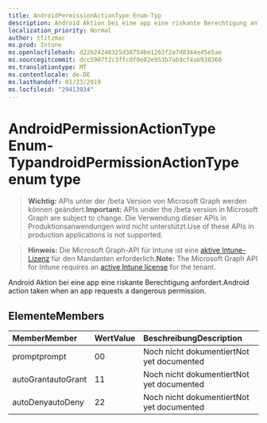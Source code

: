 ```yaml
---
title: AndroidPermissionActionType Enum-Typ
description: Android Aktion bei eine app eine riskante Berechtigung anfordert.
localization_priority: Normal
author: tfitzmac
ms.prod: Intune
ms.openlocfilehash: d22b24248325d38754be1263f2a7d8344e45e5ae
ms.sourcegitcommit: dcc5907f2c3ffc0f0e82e953b7ab9cf4ab938360
ms.translationtype: MT
ms.contentlocale: de-DE
ms.lasthandoff: 01/23/2019
ms.locfileid: "29413934"
---
```

# <a name="androidpermissionactiontype-enum-type"></a><span data-ttu-id="e18cc-103">AndroidPermissionActionType Enum-Typ</span><span class="sxs-lookup"><span data-stu-id="e18cc-103">androidPermissionActionType enum type</span></span>

> <span data-ttu-id="e18cc-104">**Wichtig:** APIs unter der /beta Version von Microsoft Graph werden können geändert.</span><span class="sxs-lookup"><span data-stu-id="e18cc-104">**Important:** APIs under the /beta version in Microsoft Graph are subject to change.</span></span> <span data-ttu-id="e18cc-105">Die Verwendung dieser APIs in Produktionsanwendungen wird nicht unterstützt.</span><span class="sxs-lookup"><span data-stu-id="e18cc-105">Use of these APIs in production applications is not supported.</span></span>

> <span data-ttu-id="e18cc-106">**Hinweis:** Die Microsoft Graph-API für Intune ist eine [aktive Intune-Lizenz](https://go.microsoft.com/fwlink/?linkid=839381) für den Mandanten erforderlich.</span><span class="sxs-lookup"><span data-stu-id="e18cc-106">**Note:** The Microsoft Graph API for Intune requires an [active Intune license](https://go.microsoft.com/fwlink/?linkid=839381) for the tenant.</span></span>

<span data-ttu-id="e18cc-107">Android Aktion bei eine app eine riskante Berechtigung anfordert.</span><span class="sxs-lookup"><span data-stu-id="e18cc-107">Android action taken when an app requests a dangerous permission.</span></span>

## <a name="members"></a><span data-ttu-id="e18cc-108">Elemente</span><span class="sxs-lookup"><span data-stu-id="e18cc-108">Members</span></span>
|<span data-ttu-id="e18cc-109">Member</span><span class="sxs-lookup"><span data-stu-id="e18cc-109">Member</span></span>|<span data-ttu-id="e18cc-110">Wert</span><span class="sxs-lookup"><span data-stu-id="e18cc-110">Value</span></span>|<span data-ttu-id="e18cc-111">Beschreibung</span><span class="sxs-lookup"><span data-stu-id="e18cc-111">Description</span></span>|
|:---|:---|:---|
|<span data-ttu-id="e18cc-112">prompt</span><span class="sxs-lookup"><span data-stu-id="e18cc-112">prompt</span></span>|<span data-ttu-id="e18cc-113">0</span><span class="sxs-lookup"><span data-stu-id="e18cc-113">0</span></span>|<span data-ttu-id="e18cc-114">Noch nicht dokumentiert</span><span class="sxs-lookup"><span data-stu-id="e18cc-114">Not yet documented</span></span>|
|<span data-ttu-id="e18cc-115">autoGrant</span><span class="sxs-lookup"><span data-stu-id="e18cc-115">autoGrant</span></span>|<span data-ttu-id="e18cc-116">1</span><span class="sxs-lookup"><span data-stu-id="e18cc-116">1</span></span>|<span data-ttu-id="e18cc-117">Noch nicht dokumentiert</span><span class="sxs-lookup"><span data-stu-id="e18cc-117">Not yet documented</span></span>|
|<span data-ttu-id="e18cc-118">autoDeny</span><span class="sxs-lookup"><span data-stu-id="e18cc-118">autoDeny</span></span>|<span data-ttu-id="e18cc-119">2</span><span class="sxs-lookup"><span data-stu-id="e18cc-119">2</span></span>|<span data-ttu-id="e18cc-120">Noch nicht dokumentiert</span><span class="sxs-lookup"><span data-stu-id="e18cc-120">Not yet documented</span></span>|




